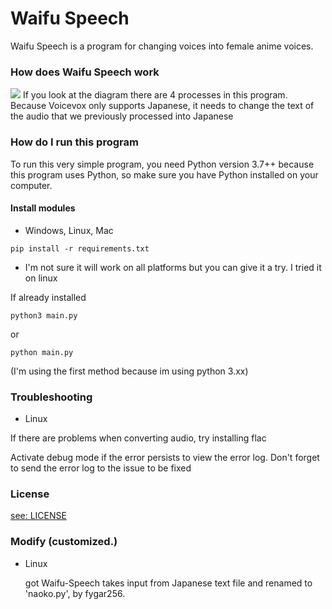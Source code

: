 # Waifu Speech
Waifu Speech is a program for changing voices into female anime voices.

### How does Waifu Speech work
<img src="/assets/images/structure.png" />
If you look at the diagram there are 4 processes in this program. Because Voicevox only supports Japanese, it needs to change the text of the audio that we previously processed into Japanese

### How do I run this program
To run this very simple program, you need Python version 3.7++ because this program uses Python, so make sure you have Python installed on your computer.

#### Install modules
- Windows, Linux, Mac
``` konsole
pip install -r requirements.txt
```
*  I'm not sure it will work on all platforms but you can give it a try. I tried it on linux

If already installed
``` konsole
python3 main.py
```
or
``` konsole
python main.py
```
(I'm using the first method because im using python 3.xx)

### Troubleshooting
- Linux

If there are problems when converting audio, try installing flac 

Activate debug mode if the error persists to view the error log. Don't forget to send the error log to the issue to be fixed

### License
[see: LICENSE](/LICENSE)

### Modify (customized.)
- Linux
  
  got Waifu-Speech takes input from Japanese text file and renamed to 'naoko.py', by fygar256.
